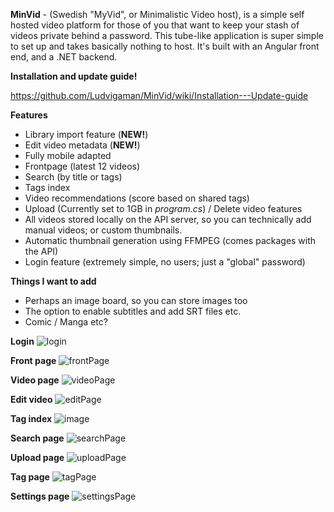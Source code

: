**MinVid** - (Swedish "MyVid", or Minimalistic Video host), is a simple self hosted video platform for those of you that want to keep your stash of videos private behind a password. 
This tube-like application is super simple to set up and takes basically nothing to host. It's built with an Angular front end, and a .NET backend.

**Installation and update guide!**

https://github.com/Ludvigaman/MinVid/wiki/Installation---Update-guide

**Features**
- Library import feature (**NEW!**)
- Edit video metadata (**NEW!**)
- Fully mobile adapted
- Frontpage (latest 12 videos)
- Search (by title or tags)
- Tags index
- Video recommendations (score based on shared tags)
- Upload (Currently set to 1GB in _program.cs_) / Delete video features
- All videos stored locally on the API server, so you can technically add manual videos; or custom thumbnails.
- Automatic thumbnail generation using FFMPEG (comes packages with the API)
- Login feature (extremely simple, no users; just a "global" password)

**Things I want to add**
- Perhaps an image board, so you can store images too
- The option to enable subtitles and add SRT files etc.
- Comic / Manga etc?

**Login**
![login](https://github.com/user-attachments/assets/3bc42560-02be-441a-a01a-be9784a3479f)

**Front page**
![frontPage](https://github.com/user-attachments/assets/3abbef3e-467e-47ce-a4ae-5e8b3443c4b7)

**Video page**
![videoPage](https://github.com/user-attachments/assets/006988b2-5585-4f98-82be-571852c7383a)

**Edit video**
![editPage](https://github.com/user-attachments/assets/182d9809-7b02-446c-8281-abb2cbfd66eb)

**Tag index**
![image](https://github.com/user-attachments/assets/54f1693a-a84c-48ff-8c7d-13c655aff0f3)

**Search page**
![searchPage](https://github.com/user-attachments/assets/ba3cfae4-b0bc-4ddc-a018-b45e0329308c)

**Upload page**
![uploadPage](https://github.com/user-attachments/assets/6418b90c-a4b7-418b-a014-3c16508a3a9b)

**Tag page**
![tagPage](https://github.com/user-attachments/assets/9e615edf-4d5a-4f03-a139-f9e04ece0431)

**Settings page**
![settingsPage](https://github.com/user-attachments/assets/fd10d086-24a8-4a1e-b175-5eda444dbe9e)
